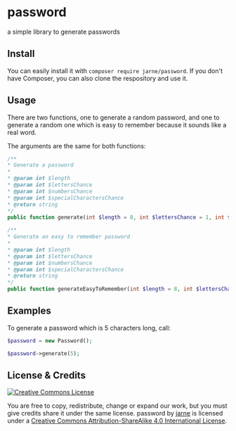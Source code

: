 password
=
a simple library to generate passwords

## Install

You can easily install it with `composer require jarne/password`. If you don't have Composer, you can also clone the respository and use it.

## Usage
There are two functions, one to generate a random password, and one to generate a random one which is easy to remember because it sounds like a real word.

The arguments are the same for both functions:

```php
/**
* Generate a password
*
* @param int $length
* @param int $lettersChance
* @param int $numbersChance
* @param int $specialCharactersChance
* @return string
*/
public function generate(int $length = 8, int $lettersChance = 1, int $numbersChance = 1, int $specialCharactersChance = 1) {
```

```php
/**
* Generate an easy to remember password
*
* @param int $length
* @param int $lettersChance
* @param int $numbersChance
* @param int $specialCharactersChance
* @return string
*/
public function generateEasyToRemember(int $length = 8, int $lettersChance = 1, int $numbersChance = 1, int $specialCharactersChance = 1) {
```

## Examples

To generate a password which is 5 characters long, call:

```php
$password = new Password();

$password->generate(5);
```

## License & Credits
[![Creative Commons License](https://i.creativecommons.org/l/by-sa/4.0/88x31.png)](http://creativecommons.org/licenses/by-sa/4.0/)

You are free to copy, redistribute, change or expand our work, but you must give credits share it under the same license.
password by [jarne](https://github.com/jarne/password) is licensed under a [Creative Commons Attribution-ShareAlike 4.0 International License](http://creativecommons.org/licenses/by-sa/4.0/).